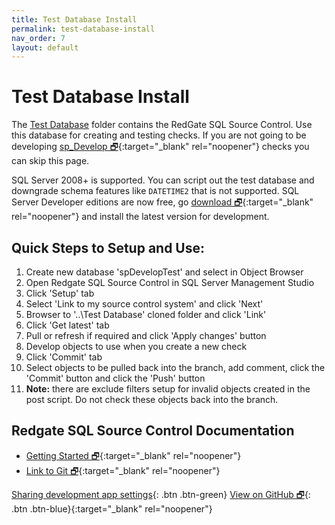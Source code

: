 ```yaml
---
title: Test Database Install
permalink: test-database-install
nav_order: 7
layout: default
---
```


# Test Database Install

The [Test Database](https://github.com/kevinmartintech/sp_Develop/tree/master/Test%20Database) folder contains the RedGate SQL Source Control. Use this database for creating and testing checks. If you are not going to be developing [sp_Develop 🗗](https://raw.githubusercontent.com/kevinmartintech/sp_develop/master/sp_Develop.sql){:target="_blank" rel="noopener"} checks you can skip this page.

SQL Server 2008+ is supported. You can script out the test database and downgrade schema features like `DATETIME2` that is not supported. SQL Server Developer editions are now free, go [download 🗗](https://www.microsoft.com/en-us/sql-server/sql-server-downloads){:target="_blank" rel="noopener"} and install the latest version for development.

## Quick Steps to Setup and Use:

1. Create new database 'spDevelopTest' and select in Object Browser
2. Open Redgate SQL Source Control in SQL Server Management Studio
3. Click 'Setup' tab
4. Select 'Link to my source control system' and click 'Next'
5. Browser to '..\Test Database' cloned folder and click 'Link'
6. Click 'Get latest' tab
7. Pull or refresh if required and click 'Apply changes' button
8. Develop objects to use when you create a new check
9. Click 'Commit' tab
10. Select objects to be pulled back into the branch, add comment, click the 'Commit' button and click the 'Push' button
11. **Note:** there are exclude filters setup for invalid objects created in the post script. Do not check these objects back into the branch.


## Redgate SQL Source Control Documentation

- [Getting Started 🗗](https://documentation.red-gate.com/soc7/getting-started){:target="_blank" rel="noopener"}
- [Link to Git 🗗](https://documentation.red-gate.com/soc7/linking-to-source-control/link-to-git){:target="_blank" rel="noopener"}

[Sharing development app settings](development-app-settings){: .btn .btn-green}
[View on GitHub 🗗](https://github.com/kevinmartintech/sp_Develop){: .btn .btn-blue}{:target="_blank" rel="noopener"}